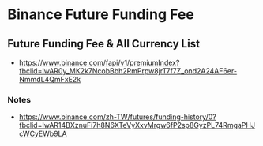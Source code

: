 # Binance Future Funding Fee
## Future Funding Fee & All Currency List
- https://www.binance.com/fapi/v1/premiumIndex?fbclid=IwAR0y_MK2k7NcobBbh2RmPrpw8jrT7f7Z_ond2A24AF6er-NmmdL4QmFxE2k




















### Notes
- https://www.binance.com/zh-TW/futures/funding-history/0?fbclid=IwAR14BXznuFi7h8N6XTeVyXxvMrgw6fP2sp8GyzPL74RmgaPHJcWCyEWb9LA
